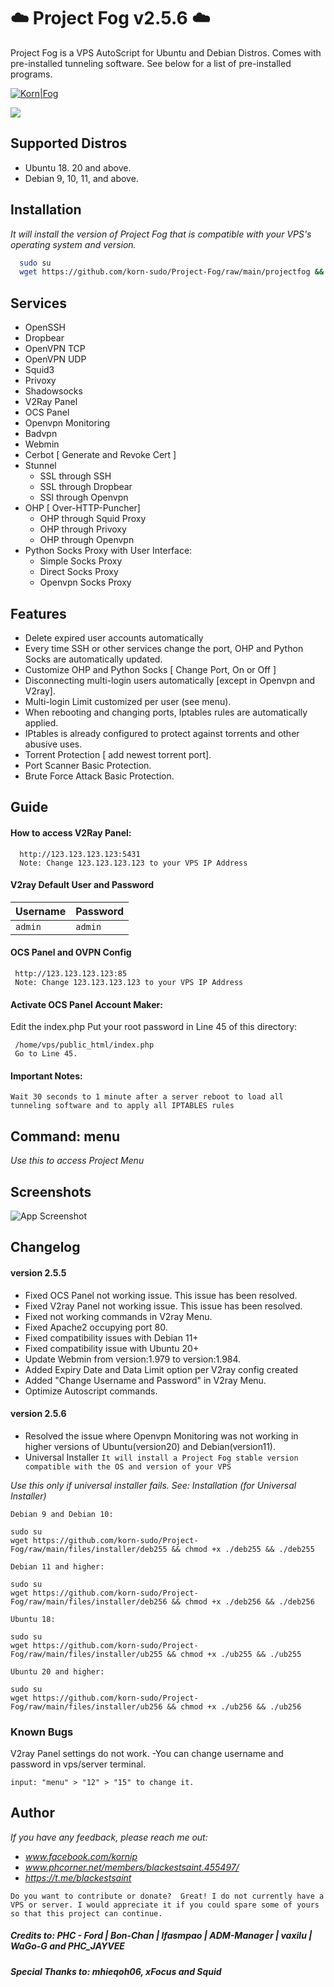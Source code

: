 
# ☁️ Project Fog v2.5.6 ☁️

Project Fog is a VPS AutoScript for Ubuntu and Debian Distros. Comes with pre-installed tunneling software. See below for a list of pre-installed programs.

[![Korn|Fog](https://cldup.com/dTxpPi9lDf.thumb.png)](https://nodesource.com/products/Kornsolid) 

![](https://komarev.com/ghpvc/?username=korn-sudo&color=green) 

## Supported Distros

- Ubuntu 18. 20 and above.
- Debian 9, 10, 11, and above.


## Installation

_It will install the version of Project Fog that is compatible with your VPS's operating system and version._

```bash
  sudo su
  wget https://github.com/korn-sudo/Project-Fog/raw/main/projectfog && chmod +x ./projectfog && ./projectfog
```
    
## Services
 - OpenSSH​
- Dropbear​
- OpenVPN TCP​
- OpenVPN UDP​
- Squid3​
- Privoxy​
- Shadowsocks​
- V2Ray Panel​
- OCS Panel​
- Openvpn Monitoring​
- Badvpn​
- Webmin​
- Cerbot [ Generate and Revoke Cert ]​
- Stunnel​
  - SSL through SSH
  - SSL through Dropbear
  - SSl through Openvpn
- OHP [ Over-HTTP-Puncher]​
   - OHP through Squid Proxy
   - OHP through Privoxy
   - OHP through Openvpn
- Python Socks Proxy​
   with User Interface:  
   - Simple Socks Proxy
   - Direct Socks Proxy​
  - Openvpn Socks Proxy


## Features

- Delete expired user accounts automatically
- Every time SSH or other services change the port, OHP and Python Socks are automatically updated.
- Customize OHP and Python Socks [ Change Port, On or Off ]
- Disconnecting multi-login users automatically [except in Openvpn and V2ray].
- Multi-login Limit customized per user (see menu).
- When rebooting and changing ports, Iptables rules are automatically applied.
- IPtables is already configured to protect against torrents and other abusive uses.
- Torrent Protection [ add newest torrent port].
- Port Scanner Basic Protection.
- Brute Force Attack Basic Protection.


## Guide

#### How to access V2Ray Panel:

```http
  http://123.123.123.123:5431
  Note: Change 123.123.123.123 to your VPS IP Address
  ```

#### V2ray Default User and Password
| Username | Password    | 
| :-------- | :------- | 
| `admin` | `admin` | 


#### OCS Panel and OVPN Config

```http
 http://123.123.123.123:85
 Note: Change 123.123.123.123 to your VPS IP Address
```

#### Activate OCS Panel Account Maker:
 Edit the index.php Put your root password in Line 45 of this directory:

```http
 /home/vps/public_html/index.php
 Go to Line 45.
```

#### Important Notes:
```http
Wait 30 seconds to 1 minute after a server reboot to load all tunneling software and to apply all IPTABLES rules
```

## Command: menu
_Use this to access Project Menu_






## Screenshots

![App Screenshot](https://github.com/korn-sudo/Project-Fog/raw/main/files/screenshots/fog.png/)


##  Changelog
#### version 2.5.5
- Fixed OCS Panel not working issue. This issue has been resolved.
- Fixed V2ray Panel not working issue. This issue has been resolved.
- Fixed not working commands in V2ray Menu.
- Fixed Apache2 occupying port 80.
- Fixed compatibility issues with Debian 11+
- Fixed compatibility issue with Ubuntu 20+
- Update Webmin from version:1.979 to version:1.984.
- Added Expiry Date and Data Limit option per V2ray config created
- Added "Change Username and Password" in V2ray Menu.
- Optimize Autoscript commands.
#### version 2.5.6
- Resolved the issue where Openvpn Monitoring was not working in higher versions of Ubuntu(version20) and Debian(version11).
- Universal Installer `It will install a Project Fog stable version compatible with the OS and version of your VPS`

_Use this only if universal installer fails. See: Installation (for Universal Installer)_

`Debian 9 and Debian 10:`
```http
sudo su
wget https://github.com/korn-sudo/Project-Fog/raw/main/files/installer/deb255 && chmod +x ./deb255 && ./deb255
```
`Debian 11 and higher:`
```http
sudo su
wget https://github.com/korn-sudo/Project-Fog/raw/main/files/installer/deb256 && chmod +x ./deb256 && ./deb256
```
`Ubuntu 18:`
```http
sudo su
wget https://github.com/korn-sudo/Project-Fog/raw/main/files/installer/ub255 && chmod +x ./ub255 && ./ub255
```
`Ubuntu 20 and higher:`
```http
sudo su
wget https://github.com/korn-sudo/Project-Fog/raw/main/files/installer/ub256 && chmod +x ./ub256 && ./ub256
```
### Known Bugs
V2ray Panel settings do not work. -You can change username and password in vps/server terminal.

`input: "menu" > "12" > "15" to change it.`


## Author

_If you have any feedback, please reach me out:_
- _www.facebook.com/kornip_
- _www.phcorner.net/members/blackestsaint.455497/_
- _https://t.me/blackestsaint_


`Do you want to contribute or donate? 
Great! I do not currently have a VPS or server. I would appreciate it if you could spare some of yours so that this project can continue.`


##### _Credits to: PHC - Ford | Bon-Chan | lfasmpao | ADM-Manager | vaxilu | WaGo-G and PHC_JAYVEE_
##### _Special Thanks to: mhieqoh06, xFocus and Squid_

   [git-repo-url]: <https://github.com/joemccann/dillinger.git>
   [john gruber]: <http://daringfireball.net>
   [df1]: <http://daringfireball.net/projects/markdown/>
   [markdown-it]: <https://github.com/markdown-it/markdown-it>
   [Ace Editor]: <http://ace.ajax.org>
   [node.js]: <http://nodejs.org>
   [Twitter Bootstrap]: <http://twitter.github.com/bootstrap/>
   [jQuery]: <http://jquery.com>
   [@tjholowaychuk]: <http://twitter.com/tjholowaychuk>
   [express]: <http://expressjs.com>
   [AngularJS]: <http://angularjs.org>
   [Gulp]: <http://gulpjs.com>

   [PlDb]: <https://github.com/joemccann/dillinger/tree/master/plugins/dropbox/README.md>
   [PlGh]: <https://github.com/joemccann/dillinger/tree/master/plugins/github/README.md>
   [PlGd]: <https://github.com/joemccann/dillinger/tree/master/plugins/googledrive/README.md>
   [PlOd]: <https://github.com/joemccann/dillinger/tree/master/plugins/onedrive/README.md>
   [PlMe]: <https://github.com/joemccann/dillinger/tree/master/plugins/medium/README.md>
   [PlGa]: <https://github.com/RahulHP/dillinger/blob/master/plugins/googleanalytics/README.md>
